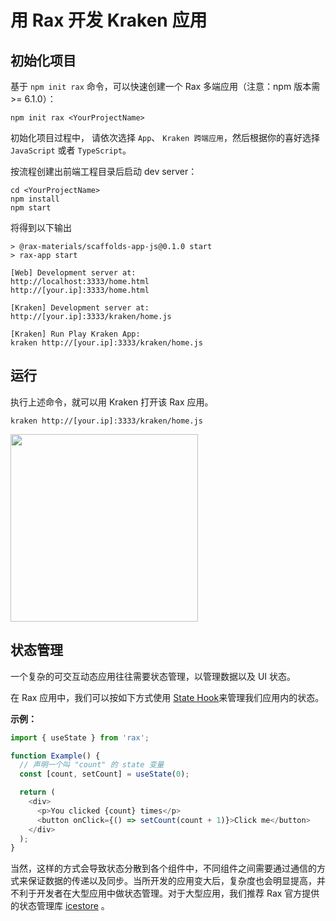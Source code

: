 # 用 Rax 开发 Kraken 应用

## 初始化项目

基于 `npm init rax` 命令，可以快速创建一个 Rax 多端应用（注意：npm 版本需 >= 6.1.0）：

```shell
npm init rax <YourProjectName>
```

初始化项目过程中， 请依次选择 `App`、 `Kraken 跨端应用`，然后根据你的喜好选择 `JavaScript` 或者 `TypeScript`。

按流程创建出前端工程目录后启动 dev server：

```shell
cd <YourProjectName>
npm install
npm start
```

将得到以下输出

```shell
> @rax-materials/scaffolds-app-js@0.1.0 start
> rax-app start

[Web] Development server at:
http://localhost:3333/home.html
http://[your.ip]:3333/home.html

[Kraken] Development server at:
http://[your.ip]:3333/kraken/home.js

[Kraken] Run Play Kraken App:
kraken http://[your.ip]:3333/kraken/home.js

```

## 运行

执行上述命令，就可以用 Kraken 打开该 Rax 应用。

```shell
kraken http://[your.ip]:3333/kraken/home.js
```

<img class="preview-image" src="//img.alicdn.com/imgextra/i3/O1CN01dfJxos1lnl8Pzjvwa_!!6000000004864-2-tps-720-1324.png" width="300px"></img>

## 状态管理

一个复杂的可交互动态应用往往需要状态管理，以管理数据以及 UI 状态。

在 Rax 应用中，我们可以按如下方式使用 [State Hook](https://zh-hans.reactjs.org/docs/hooks-state.html)来管理我们应用内的状态。

**示例：**

```js
import { useState } from 'rax';

function Example() {
  // 声明一个叫 "count" 的 state 变量
  const [count, setCount] = useState(0);

  return (
    <div>
      <p>You clicked {count} times</p>
      <button onClick={() => setCount(count + 1)}>Click me</button>
    </div>
  );
}
```

当然，这样的方式会导致状态分散到各个组件中，不同组件之间需要通过通信的方式来保证数据的传递以及同步。当所开发的应用变大后，复杂度也会明显提高，并不利于开发者在大型应用中做状态管理。对于大型应用，我们推荐 Rax 官方提供的状态管理库 [icestore](https://github.com/ice-lab/icestore) 。
